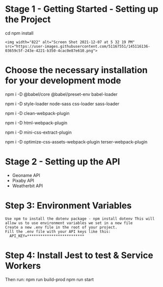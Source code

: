 
# Stage 1 - Getting Started - Setting up the Project
  cd <project directory>
  npm install
  
    <img width="822" alt="Screen Shot 2021-12-07 at 5 32 19 PM" src="https://user-images.githubusercontent.com/51167551/145116136-03659c5f-243e-4221-b350-4cac0e87e610.png">

  
# Choose the necessary installation for your development mode
  npm i -D @babel/core @babel/preset-env babel-loader
  
  npm i -D style-loader node-sass css-loader sass-loader
  
  npm i -D clean-webpack-plugin

  npm i -D html-webpack-plugin
  
  npm i -D mini-css-extract-plugin
  
  npm i -D optimize-css-assets-webpack-plugin terser-webpack-plugin
  
# Stage 2 - Setting up the API

- Geoname API 
- Pixaby API 
- Weatherbit API 

# Step 3: Environment Variables
    Use npm to install the dotenv package - npm install dotenv This will allow us to use environment variables we set in a new file
    Create a new .env file in the root of your project.
    Fill the .env file with your API keys like this:
      API_KEY=**************************
  
 # Step 4: Install Jest to test & Service Workers 
  
 Then run: 
 npm run build-prod 
 npm run start 

